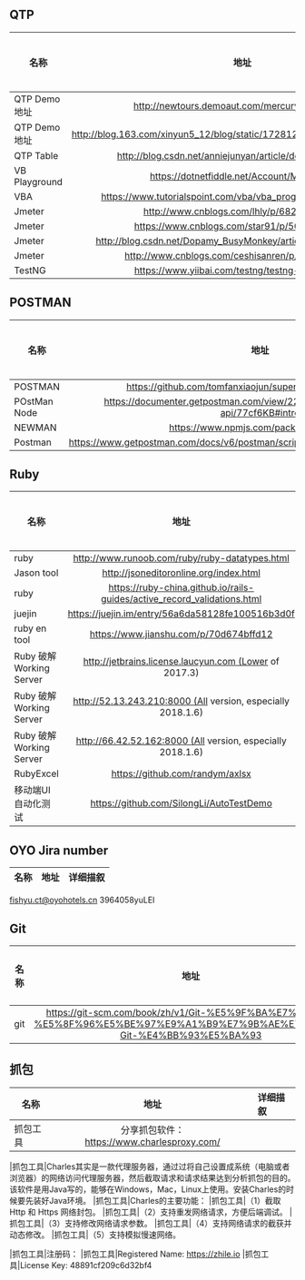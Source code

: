 ## QTP
| 名称          | 地址           |详细描叙       |
| ------------- |:-------------:|:---------------|
|QTP Demo地址|http://newtours.demoaut.com/mercuryregister.php|
|QTP Demo地址|http://blog.163.com/xinyun5_12/blog/static/1728128132013029111444206/|
|QTP Table|http://blog.csdn.net/anniejunyan/article/details/17279331|
|VB Playground|https://dotnetfiddle.net/Account/MyFiddles|
|VBA|https://www.tutorialspoint.com/vba/vba_programming_charts.htm|
|Jmeter|http://www.cnblogs.com/lhly/p/6828161.html|
|Jmeter|https://www.cnblogs.com/star91/p/5059222.html|
|Jmeter|http://blog.csdn.net/Dopamy_BusyMonkey/article/details/51149274|
|Jmeter|http://www.cnblogs.com/ceshisanren/p/5639895.html|
|TestNG|https://www.yiibai.com/testng/testng-groups.html|

## POSTMAN
| 名称          | 地址           |详细描叙       |
| ------------- |:-------------:|:---------------|
|POSTMAN|https://github.com/tomfanxiaojun/super-powered-api-testing|
|POstMan Node|https://documenter.getpostman.com/view/220187/super-tech-heroes-api/77cf6KB#intro|
|NEWMAN|https://www.npmjs.com/package/newman|
|Postman|https://www.getpostman.com/docs/v6/postman/scripts/postman_sandbox_api_reference

## Ruby
| 名称          | 地址           |详细描叙       |
| ------------- |:-------------:|:---------------|
|ruby|http://www.runoob.com/ruby/ruby-datatypes.html
|Jason tool|http://jsoneditoronline.org/index.html
|ruby|https://ruby-china.github.io/rails-guides/active_record_validations.html
|juejin|https://juejin.im/entry/56a6da58128fe100516b3d0f
|ruby en tool|https://www.jianshu.com/p/70d674bffd12
|Ruby 破解 Working Server|http://jetbrains.license.laucyun.com (Lower of 2017.3)
|Ruby 破解 Working Server|http://52.13.243.210:8000 (All version, especially 2018.1.6)
|Ruby 破解 Working Server|http://66.42.52.162:8000 (All version, especially 2018.1.6)
|RubyExcel|https://github.com/randym/axlsx
|移动端UI自动化测试|https://github.com/SilongLi/AutoTestDemo|



## OYO Jira number
| 名称          | 地址           |详细描叙       |
| ------------- |:-------------:|:---------------|
fishyu.ct@oyohotels.cn
3964058yuLEI

## Git
| 名称          | 地址           |详细描叙       |
| ------------- |:-------------:|:---------------|
|git|https://git-scm.com/book/zh/v1/Git-%E5%9F%BA%E7%A1%80-%E5%8F%96%E5%BE%97%E9%A1%B9%E7%9B%AE%E7%9A%84-Git-%E4%BB%93%E5%BA%93

## 抓包
| 名称          | 地址           |详细描叙       |
| ------------- |:-------------:|:---------------|
|抓包工具|分享抓包软件：https://www.charlesproxy.com/

|抓包工具|Charles其实是一款代理服务器，通过过将自己设置成系统（电脑或者浏览器）的网络访问代理服务器，然后截取请求和请求结果达到分析抓包的目的。该软件是用Java写的，能够在Windows，Mac，Linux上使用。安装Charles的时候要先装好Java环境。
|抓包工具|Charles的主要功能：
|抓包工具|（1）截取Http 和 Https 网络封包。
|抓包工具|（2）支持重发网络请求，方便后端调试。
|抓包工具|（3）支持修改网络请求参数。
|抓包工具|（4）支持网络请求的截获并动态修改。
|抓包工具|（5）支持模拟慢速网络。

|抓包工具|注册码：
|抓包工具|Registered Name: https://zhile.io
|抓包工具|License Key: 48891cf209c6d32bf4
